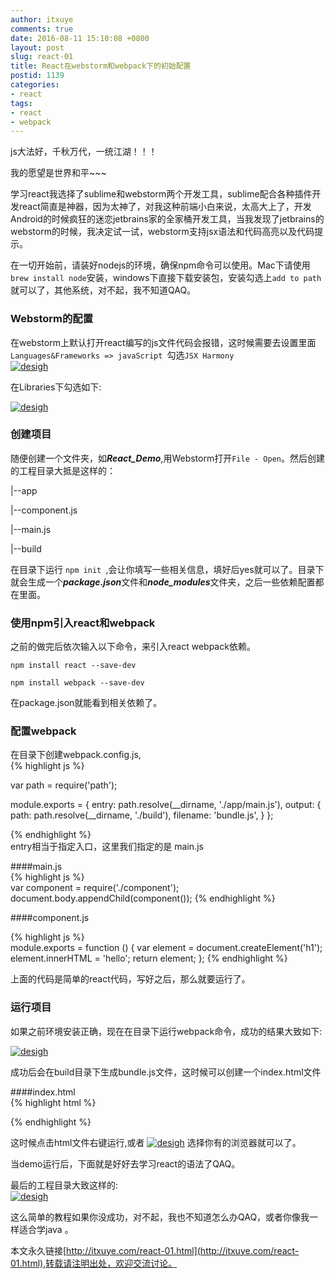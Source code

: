 ```yaml
---
author: itxuye
comments: true
date: 2016-08-11 15:10:08 +0800
layout: post
slug: react-01
title: React在webstorm和webpack下的初始配置
postid: 1139
categories: 
- react
tags:
- react
- webpack
--- 
```

  js大法好，千秋万代，一统江湖！！！    
  
  
  我的愿望是世界和平~~~ 
  

  学习react我选择了sublime和webstorm两个开发工具，sublime配合各种插件开发react简直是神器，因为太神了，对我这种前端小白来说，太高大上了，开发Android的时候疯狂的迷恋jetbrains家的全家桶开发工具，当我发现了jetbrains的webstorm的时候，我决定试一试，webstorm支持jsx语法和代码高亮以及代码提示。
 <!-- more --> 
   
在一切开始前，请装好nodejs的环境，确保npm命令可以使用。Mac下请使用```brew install node```安装，windows下直接下载安装包，安装勾选上```add to path```就可以了，其他系统，对不起，我不知道QAQ。  
  
### Webstorm的配置  
 在webstorm上默认打开react编写的js文件代码会报错，这时候需要去设置里面```Languages&Frameworks => javaScript ```勾选```JSX Harmony```  
  [![desigh](http://obqhn3mio.bkt.clouddn.com/1.png)](http://obqhn3mio.bkt.clouddn.com/1.png)    
    
 在Libraries下勾选如下:
  
[![desigh](http://obqhn3mio.bkt.clouddn.com/2.png)](http://obqhn3mio.bkt.clouddn.com/2.png)  
  
### 创建项目
随便创建一个文件夹，如***React_Demo***,用Webstorm打开```File - Open```。然后创建的工程目录大抵是这样的：  

 |--app     
   
   |--component.js  

   |--main.js  

 |--build     
  
在目录下运行 ```npm init ```,会让你填写一些相关信息，填好后yes就可以了。目录下就会生成一个***package.json***文件和***node_modules***文件夹，之后一些依赖配置都在里面。
  
### 使用npm引入react和webpack    
之前的做完后依次输入以下命令，来引入react webpack依赖。  
  
```npm install react --save-dev```  

```npm install webpack --save-dev```  
  
在package.json就能看到相关依赖了。
  
### 配置webpack  
在目录下创建webpack.config.js,  
{% highlight js %}  

var path = require('path');

module.exports = {
  entry: path.resolve(__dirname, './app/main.js'),
  output: {
    path: path.resolve(__dirname, './build'),
    filename: 'bundle.js',
  }
};

{% endhighlight %}    
entry相当于指定入口，这里我们指定的是 main.js  
  
####main.js   
{% highlight js %}   
var component = require('./component');
document.body.appendChild(component());
{% endhighlight %}   
  
####component.js  
   
{% highlight js %}   
module.exports = function () {
  var element = document.createElement('h1');
  element.innerHTML = 'hello';
  return element;
};
{% endhighlight %}   
  
上面的代码是简单的react代码，写好之后，那么就要运行了。  
  
### 运行项目  
  
如果之前环境安装正确，现在在目录下运行webpack命令，成功的结果大致如下:   
 
[![desigh](http://obqhn3mio.bkt.clouddn.com/3.png)](http://obqhn3mio.bkt.clouddn.com/3.png)  
  
成功后会在build目录下生成bundle.js文件，这时候可以创建一个index.html文件  
  
####index.html  
{% highlight html %}  
<!DOCTYPE html>
<html>

<head>
</head>

<body>
  <script src="build/bundle.js">
  </script>
</body>

</html> 
{% endhighlight %}   
  
这时候点击html文件右键运行,或者 
[![desigh](http://obqhn3mio.bkt.clouddn.com/4.png )](http://obqhn3mio.bkt.clouddn.com/4.png ) 选择你有的浏览器就可以了。  
  
当demo运行后，下面就是好好去学习react的语法了QAQ。  
  
最后的工程目录大致这样的:  
[![desigh](http://obqhn3mio.bkt.clouddn.com/5.png )](http://obqhn3mio.bkt.clouddn.com/5.png )  

  
这么简单的教程如果你没成功，对不起，我也不知道怎么办QAQ，或者你像我一样适合学java 。 
  
  
本文永久链接[http://itxuye.com/react-01.html](http://itxuye.com/react-01.html),转载请注明出处，欢迎交流讨论。   

  
  

  

 
  
   
    
  
 
